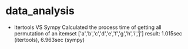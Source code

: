 # data_analysis
- Itertools VS Sympy
Calculated the process time of getting all permutation of an itemset ['a','b','c','d','e','f','g','h','i','j']
result: 1.015sec (itertools), 6.963sec (sympy)
